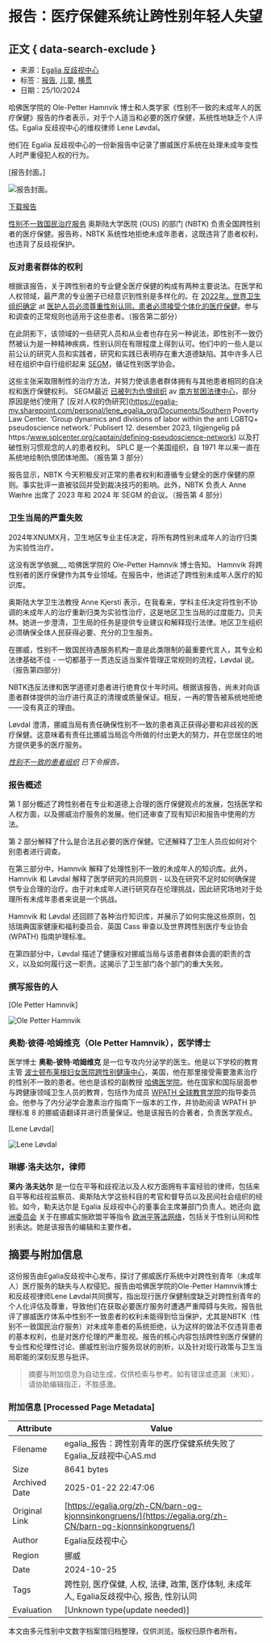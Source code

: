 # 报告：医疗保健系统让跨性别年轻人失望

## 正文 { data-search-exclude }


- 来源：[Egalia 反歧视中心](https://egalia.org/zh-CN/category/rapport/)
- 标签：[报告](https://egalia.org/zh-CN/category/rapport/), [儿童](https://egalia.org/zh-CN/category/barn/), [横贯](https://egalia.org/zh-CN/category/trans/)
- 日期：25/10/2024

哈佛医学院的 Ole-Petter Hamnvik 博士和人类学家《性别不一致的未成年人的医疗保健》报告的作者表示，对于个人适当和必要的医疗保健，系统性地缺乏个人评估。Egalia 反歧视中心的维权律师 Lene Løvdal。

他们在 Egalia 反歧视中心的一份新报告中记录了挪威医疗系统在处理未成年变性人时严重侵犯人权的行为。

[报告封面。]

![报告封面。](https://egalia.org/wp-content/uploads/2024/10/Sider-fra-Rapport_kjonnsinkongruens-–-redigerbar.webp)

[下载报告](https://egalia.org/wp-content/uploads/2024/10/Rapport_kjonnsinkongruens.pdf)

[性别不一致国民治疗服务](https://www.oslo-universitetssykehus.no/fag-og-forskning/nasjonale-og-regionale-tjenester/nasjonal-behandlingstjeneste-for-kjonnsinkongruens) 奥斯陆大学医院 (OUS) 的部门 (NBTK) 负责全国跨性别者的医疗保健。报告称，NBTK 系统性地拒绝未成年患者，这既违背了患者权利，也违背了反歧视保护。

### 反对患者群体的权利

根据该报告，关于跨性别者的专业健全医疗保健的构成有两种主要说法。在医学和人权领域，最严肃的专业圈子已经意识到性别是多样化的。在 [2022年，世界卫生组织确定](https://icd.who.int/en) at [医护人员必须尊重性别认同，患者必须接受个体化的医疗保健](https://www.who.int/standards/classifications/frequently-asked-questions/gender-incongruence-and-transgender-health-in-the-icd)。参与和调查的正常规则也适用于这些患者。（报告第二部分）

在此阴影下，该领域的一些研究人员和从业者也存在另一种说法，即性别不一致仍然被认为是一种精神疾病，性别认同在有限程度上得到认可。他们中的一些人是以前公认的研究人员和实践者，研究和实践已表明存在重大道德缺陷。其中许多人已经在组织中自行组织起来 [SEGM](https://segm.org)，循证性别医学协会。

这些主张采取限制性的治疗方法，并努力使该患者群体拥有与其他患者相同的自决权和医疗保健权利。 SEGM最近 [已被列为仇恨组织](https://www.splcenter.org/states/idaho) av [南方贫困法律中心](https://www.splcenter.org/about)，部分原因是他们使用了 [反对人权的伪研究](https://egalia-my.sharepoint.com/personal/lene_egalia_org/Documents/Southern Poverty Law Center. ‘Group dynamics and divisions of labor within the anti LGBTQ+ pseudoscience network.’ Publisert 12. desember 2023, tilgjengelig på https:/www.splcenter.org/captain/defining-pseudoscience-network) 以及打破性别习惯观念的人的患者权利。 SPLC 是一个美国组织，自 1971 年以来一直在系统地绘制仇恨团体地图。（报告第 3 部分）

报告显示，NBTK 今天积极反对正常的患者权利和遵循专业健全的医疗保健的原则。事实批评一直被驳回并受到裁决技巧的影响。此外，NBTK 负责人 Anne Wæhre 出席了 2023 年和 2024 年 SEGM 的会议。（报告第 4 部分）

### 卫生当局的严重失败

2024年XNUMX月，卫生地区专业主任决定，将所有跨性别未成年人的治疗归类为实验性治疗。

这没有医学依据_,_ 哈佛医学院的 Ole-Petter Hamnvik 博士告知。 Hamnvik 将跨性别者的医疗保健作为其专业领域。在报告中，他讲述了跨性别未成年人医疗的知识库。

奥斯陆大学卫生法教授 Anne Kjersti 表示，在我看来，学科主任决定将性别不协调的未成年人的治疗重新归类为实验性治疗，这是地区卫生当局的过度能力。贝夫林。她进一步澄清，卫生局的任务是提供专业建议和解释现行法律。地区卫生组织必须确保全体人民获得必要、充分的卫生服务。

在挪威，性别不一致国民待遇服务机构一直是此类限制的最重要代言人，其专业和法律基础不佳 - 一切都基于一贯违反适当案件管理正常规则的流程，Løvdal 说。（报告第四部分）

NBTK违反法律和医学道德对患者进行绝育仅十年时间。根据该报告，尚未对向该患者群体提供的治疗进行真正的清理或质量保证。相反，一再的警告被系统地拒绝——没有真正的理由。

Løvdal 澄清，挪威当局有责任确保性别不一致的患者真正获得必要和非歧视的医疗保健。这意味着有责任比挪威当局迄今所做的付出更大的努力，并在您居住的地方提供更多的医疗服务。

_[性别不一致的患者组织](https://pkinorge.no/) 已下令报告。_

### 报告概述

第 1 部分概述了跨性别者在专业和道德上合理的医疗保健观点的发展，包括医学和人权方面，以及挪威治疗服务的发展。他们还审查了现有知识和报告中使用的方法。

第 2 部分解释了什么是合法且必要的医疗保健。它还解释了卫生人员应如何对个别患者进行调查。

在第三部分中，Hamnvik 解释了处理性别不一致的未成年人的知识库。此外，Hamnvik 和 Løvdal 解释了医学研究的共同原则 - 以及在研究不足时如何确保提供专业合理的治疗。由于对未成年人进行研究存在伦理挑战，因此研究场地对于处理所有未成年患者来说是一个挑战。

Hamnvik 和 Løvdal 还回顾了各种治疗知识库，并展示了如何实施这些原则，包括瑞典国家健康和福利委员会、英国 Cass 审查以及世界跨性别医疗专业协会 (WPATH) 指南护理标准。

在第四部分中，Løvdal 描述了健康权对挪威当局与该患者群体会面的职责的含义，以及如何履行这一职责。这揭示了卫生部门各个部门的重大失败。

### 撰写报告的人

[Ole Petter Hamnvik]

![Ole Petter Hamnvik](https://egalia.org/wp-content/uploads/2024/10/ole-petter-hamnvik.webp)

### 奥勒·彼得·哈姆维克（Ole Petter Hamnvik），医学博士

医学博士 **奥勒-彼特·哈姆维克** 是一位专攻内分泌学的医生。他是以下学校的教育主管 [波士顿布莱根妇女医院跨性别健康中心](https://www.brighamandwomens.org/transgender-health)，美国，他在那里接受需要激素治疗的性别不一致的患者。他也是该校的副教授 [哈佛医学院](https://hms.harvard.edu/)。他在国家和国际层面参与跨健康领域卫生人员的教育，包括作为成员 [WPATH 全球教育学院](https://www.wpath.org/gei)的指导委员会。他参与了内分泌学会激素治疗指南下一版本的工作，并协助阅读 WPATH 护理标准 8 的挪威语翻译并进行质量保证。他是该报告的合著者，负责医学观点。

[Lene Løvdal]

![Lene Løvdal](https://egalia.org/wp-content/uploads/2024/10/Pressebilde-Lene-noytral-bakgrunn.webp)

### 琳娜·洛夫达尔，律师

**莱内·洛夫达尔** 是一位在平等和歧视法以及人权方面拥有丰富经验的律师，包括来自平等和歧视监察员、奥斯陆大学这些科目的考官和督导员以及民间社会组织的经验。如今，勒夫达尔是 Egalia 反歧视中心的董事会主席兼部门负责人。她还向 [欧洲委员会](https://commission.europa.eu/index_en) 关于在挪威实施欧盟平等指令 [欧洲平等法网络](https://www.equalitylaw.eu/)，包括关于性别认同和性别表达。她是该报告的编辑和主要作者。
<!-- tcd_original_link https://egalia.org/zh-CN/barn-og-kjonnsinkongruens/ -->


## 摘要与附加信息

<!-- tcd_abstract -->
这份报告由Egalia反歧视中心发布，探讨了挪威医疗系统中对跨性别青年（未成年人）医疗服务的缺失与人权侵犯。报告由哈佛医学院的Ole-Petter Hamnvik博士和反歧视律师Lene Løvdal共同撰写，指出现行医疗保健制度缺乏对跨性别青年的个人化评估及尊重，导致他们在获取必要医疗服务时遭遇严重障碍与失败。报告批评了挪威医疗体系中性别不一致患者的权利未能得到恰当保护，尤其是NBTK（性别不一致国民治疗服务）对未成年患者的系统拒绝，认为这样的做法不仅违背患者的基本权利，也是对医疗伦理的严重忽视。报告的核心内容包括跨性别医疗保健的专业性和伦理性讨论、挪威性别治疗服务现状的剖析，以及针对现行政策与卫生当局职能的深刻反思与批评。
<!-- tcd_abstract_end -->

> 摘要与附加信息为自动生成，仅供检索与参考。如有错误或遗漏（未知），请协助编辑指正，不胜感激。

### 附加信息 [Processed Page Metadata]

| Attribute       | Value                                  |
|-----------------|----------------------------------------|
| Filename        | egalia_报告：跨性别青年的医疗保健系统失败了Egalia_反歧视中心AS.md                             |
| Size            | 8641 bytes                           |
| Archived Date   | 2025-01-22 22:47:06                             |
| Original Link   | [https://egalia.org/zh-CN/barn-og-kjonnsinkongruens/](https://egalia.org/zh-CN/barn-og-kjonnsinkongruens/)                       |
| Author          | Egalia反歧视中心                               |
| Region          | 挪威                               |
| Date            | 2024-10-25                                 |
| Tags            | 跨性别, 医疗保健, 人权, 法律, 政策, 医疗体制, 未成年人, Egalia反歧视中心, 报告, 性别认同                                 |
| Evaluation            | [Unknown type(update needed)]                                 |
<!-- tcd_table_end -->

本文由多元性别中文数字档案馆归档整理，仅供浏览。版权归原作者所有。
